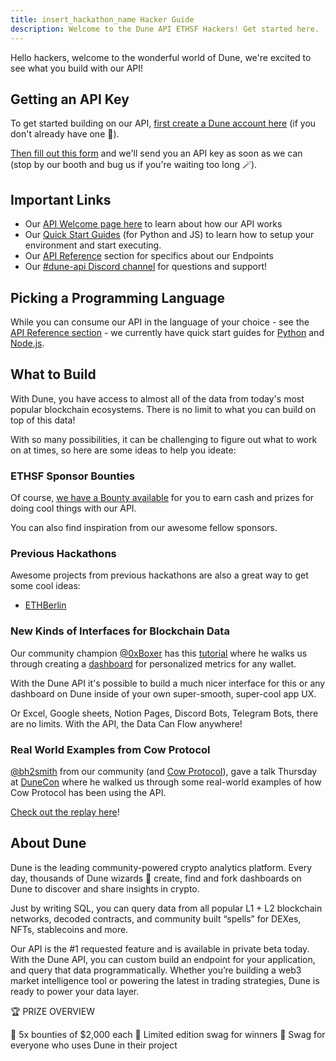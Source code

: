 ```yaml
---
title: insert_hackathon_name Hacker Guide
description: Welcome to the Dune API ETHSF Hackers! Get started here.
---
```


Hello hackers, welcome to the wonderful world of Dune, we're excited to see what you build with our API!

## Getting an API Key

To get started building on our API, [first create a Dune account here](https://dune.com/auth/register) (if you don't already have one 🧙).

[Then fill out this form](https://forms.gle/JgToag62ZGY58nBh6) and we'll send you an API key as soon as we can (stop by our booth and bug us if you're waiting too long 🪄).

## Important Links

- Our [API Welcome page here](api/index.md) to learn about how our API works
- Our [Quick Start Guides](api/quick-start/index.md) (for Python and JS) to learn how to setup your environment and start executing.
- Our [API Reference](api/api-reference/index.md) section for specifics about our Endpoints
- Our [#dune-api Discord channel](https://discord.com/channels/757637422384283659/1019910980634939433) for questions and support!

## Picking a Programming Language
While you can consume our API in the language of your choice - see the [API Reference section](api/api-reference/authentication.md) - we currently have quick start guides for [Python](api/quick-start/api-py.md) and [Node.js](api/quick-start/api-js.md).

## What to Build

With Dune, you have access to almost all of the data from today's most popular blockchain ecosystems. There is no limit to what you can build on top of this data!

With so many possibilities, it can be challenging to figure out what to work on at times, so here are some ideas to help you ideate:

### ETHSF Sponsor Bounties

Of course, [we have a Bounty available](https://ethglobal.com/events/ethsanfrancisco2022/prizes#dune) for you to earn cash and prizes for doing cool things with our API.

You can also find inspiration from our awesome fellow sponsors.

### Previous Hackathons

Awesome projects from previous hackathons are also a great way to get some cool ideas:

- [ETHBerlin](https://dunedigest.substack.com/p/dune-digest-48)

### New Kinds of Interfaces for Blockchain Data

Our community champion [@0xBoxer](https://dune.com/0xBoxer) has this [tutorial](https://youtu.be/ez3VfcfNwvc) where he walks us through creating a [dashboard](https://dune.com/0xBoxer/gas-tracker-dashboard) for personalized metrics for any wallet.

With the Dune API it's possible to build a much nicer interface for this or any dashboard on Dune inside of your own super-smooth, super-cool app UX.

Or Excel, Google sheets, Notion Pages, Discord Bots, Telegram Bots, there are no limits.
With the API, the Data Can Flow anywhere!

### Real World Examples from Cow Protocol

[@bh2smith](https://dune.com/bh2smith) from our community (and [Cow Protocol](https://dune.com/cowprotocol)), gave a talk Thursday at [DuneCon](https://dunecon.com) where he walked us through some real-world examples of how Cow Protocol has been using the API.

[Check out the replay here](https://youtu.be/VEvk-iqxXIM?t=404)!

## About Dune

Dune is the leading community-powered crypto analytics platform. Every day, thousands of Dune wizards 🧙 create, find and fork dashboards on Dune to discover and share insights in crypto.

Just by writing SQL, you can query data from all popular L1 + L2 blockchain networks, decoded contracts, and community built “spells” for DEXes, NFTs, stablecoins and more.

Our API is the #1 requested feature and is available in private beta today. With the Dune API, you can custom build an endpoint for your application, and query that data programmatically. Whether you’re building a web3 market intelligence tool or powering the latest in trading strategies, Dune is ready to power your data layer.


🏆 PRIZE OVERVIEW 

🥇 5x bounties of $2,000 each
🧢 Limited edition swag for winners
👕 Swag for everyone who uses Dune in their project